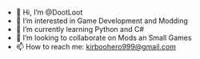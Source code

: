 - 👋 Hi, I’m @DootLoot
- 👀 I’m interested in Game Development and Modding
- 🌱 I’m currently learning Python and C#
- 💞️ I’m looking to collaborate on Mods an Small Games
- 📫 How to reach me:
kirboohero999@gmail.com
<!---
DootLoot/DootLoot is a ✨ special ✨ repository because its `README.md` (this file) appears on your GitHub profile.
You can click the Preview link to take a look at your changes.
--->
